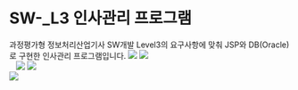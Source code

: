 # SW-_L3 인사관리 프로그램
과정평가형 정보처리산업기사 SW개발 Level3의 요구사항에 맞춰 JSP와 DB(Oracle)로 구현한 인사관리 프로그램입니다.
<img src="https://postfiles.pstatic.net/MjAyMDAxMDJfNjgg/MDAxNTc3OTU0ODE0ODcx.5EydzpzaF6-4bSEAIepFfq_QpB6XBT7Le9Waz9Dmx1Mg.T2vtyxxZXeSncKSeIFsZTOgDZKzFBqa0ayygSJ8AJCQg.PNG.katejuyeon_/1.png?type=w966">
<img src="https://postfiles.pstatic.net/MjAyMDAxMDJfMTM2/MDAxNTc3OTU0ODE0NDk5.fWd32lS-4TpqFvPNrB602Yl-KJc0Wr47yL2vUzmEf3cg.Gpx2erMcWHQQoW1CL4IoGL7RDSZ52PtNxuc_0Li98Cgg.PNG.katejuyeon_/2.png?type=w966"><br>&nbsp;&nbsp;
<img src="https://postfiles.pstatic.net/MjAyMDAxMDJfMTU0/MDAxNTc3OTU0ODE0OTE0.vnoLk6UvENbyqxDaIic7Is3N8uzWE3_YlWNql-vJ9ewg.G7Sf1U2x77ElCdp0wzhlCLIDcZ-UYgFQG6NQzOxfYwYg.PNG.katejuyeon_/3.png?type=w966">
<img src="https://postfiles.pstatic.net/MjAyMDAxMDJfNDcg/MDAxNTc3OTU0ODE0OTAw.mUoSArJZmGbEaPjtLsbxwyQv3HQCYu9ZABfPn132sZsg.bxEF4eFfdsBeJX77srM7VhgD15KlM3JrjaQ3X8NSIcIg.PNG.katejuyeon_/4.png?type=w966"><br>
<img src="https://postfiles.pstatic.net/MjAyMDAxMDJfMjAy/MDAxNTc3OTU0ODE0OTA5.iVuTyg27Hu0AJ2dm8JurPLAYOGU3zBD-PQC6GIjfyt8g.dc2PybS32io2AFLZhcAMQMTwRqtIpeY6-7CyYsDqlbAg.PNG.katejuyeon_/5.png?type=w966"><br>
